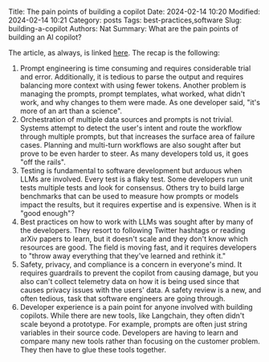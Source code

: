 Title: The pain points of building a copilot
Date: 2024-02-14 10:20
Modified: 2024-02-14 10:21
Category: posts
Tags: best-practices,software
Slug: building-a-copilot
Authors: Nat
Summary: What are the pain points of building an AI copilot?

The article, as always, is linked [here](https://austinhenley.com/blog/copilotpainpoints.html). The recap is the following:

1. Prompt engineering is time consuming and requires considerable trial and error. Additionally, it is tedious to parse the output and requires balancing more context with using fewer tokens. Another problem is managing the prompts, prompt templates, what worked, what didn't work, and why changes to them were made. As one developer said, "it's more of an art than a science".
2. Orchestration of multiple data sources and prompts is not trivial. Systems attempt to detect the user's intent and route the workflow through multiple prompts, but that increases the surface area of failure cases. Planning and multi-turn workflows are also sought after but prove to be even harder to steer. As many developers told us, it goes "off the rails".
3. Testing is fundamental to software development but arduous when LLMs are involved. Every test is a flaky test. Some developers run unit tests multiple tests and look for consensus. Others try to build large benchmarks that can be used to measure how prompts or models impact the results, but it requires expertise and is expensive. When is it "good enough"?
4. Best practices on how to work with LLMs was sought after by many of the developers. They resort to following Twitter hashtags or reading arXiv papers to learn, but it doesn't scale and they don't know which resources are good. The field is moving fast, and it requires developers to "throw away everything that they've learned and rethink it."
5. Safety, privacy, and compliance is a concern in everyone's mind. It requires guardrails to prevent the copilot from causing damage, but you also can't collect telemetry data on how it is being used since that causes privacy issues with the users' data. A safety review is a new, and often tedious, task that software engineers are going through.
6. Developer experience is a pain point for anyone involved with building copilots. While there are new tools, like Langchain, they often didn't scale beyond a prototype. For example, prompts are often just string variables in their source code. Developers are having to learn and compare many new tools rather than focusing on the customer problem. They then have to glue these tools together.
